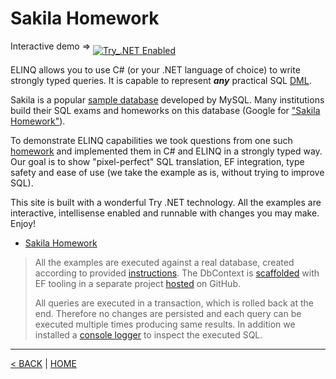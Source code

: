 # Sakila Homework

<big><sup>Interactive demo &rArr; </sup></big>[![Try_.NET Enabled](https://img.shields.io/badge/Try_.NET-Enabled-501078.svg)](http://try.entitylinq.com/)

ELINQ allows you to use C# (or your .NET language of choice) to write strongly typed queries. It is capable to represent _**any**_ practical SQL [DML](https://en.wikipedia.org/wiki/Data_manipulation_language).

Sakila is a popular [sample database](https://dev.mysql.com/doc/sakila/en/) developed by MySQL. Many institutions build their SQL exams and homeworks on this database (Google for ["Sakila Homework"](https://www.google.com/search?q=Sakila+Homework)).

To demonstrate ELINQ capabilities we took questions from one such [homework](https://github.com/joelsotelods/sakila-db-queries) and implemented them in C# and ELINQ in a strongly typed way. Our goal is to show "pixel-perfect" SQL translation, EF integration, type safety and ease of use (we take the example as is, without trying to improve SQL).

This site is built with a wonderful Try .NET technology. All the examples are interactive, intellisense enabled and runnable with changes you may make. Enjoy!

- [Sakila Homework](Homework.md)

> All the examples are executed against a real database, created according to provided [instructions](https://dev.mysql.com/doc/sakila/en/sakila-installation.html). The DbContext is [scaffolded](https://docs.microsoft.com/en-us/ef/core/managing-schemas/scaffolding) with EF tooling in a separate project [hosted](https://github.com/streamx-co/try.elinq/tree/master/Models) on GitHub.
>
> All queries are executed in a transaction, which is rolled back at the end. Therefore no changes are persisted and each query can be executed multiple times producing same results. In addition we installed a [console logger](https://docs.microsoft.com/en-us/ef/core/miscellaneous/logging) to inspect the executed SQL.

---

[< BACK](/README.md) | [HOME](/)
